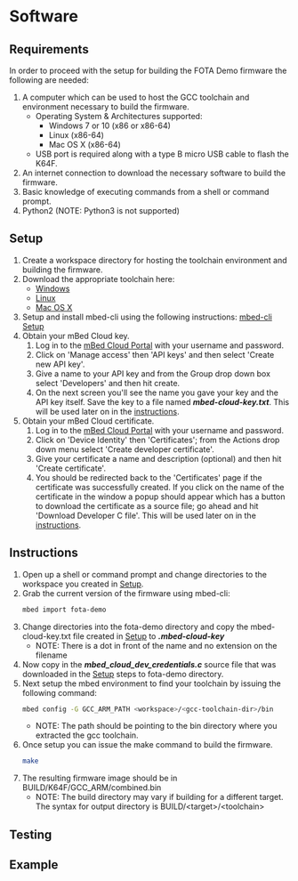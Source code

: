# Software

## Requirements

In order to proceed with the setup for building the FOTA Demo firmware the following are needed:

1. A computer which can be used to host the GCC toolchain and environment necessary to build the firmware.
    * Operating System & Architectures supported:
      * Windows 7 or 10 (x86 or x86-64)
      * Linux (x86-64)
      * Mac OS X (x86-64)
    * USB port is required along with a type B micro USB cable to flash the K64F.
1. An internet connection to download the necessary software to build the firmware.
1. Basic knowledge of executing commands from a shell or command prompt.
1. Python2 (NOTE: Python3 is not supported)

## Setup

1. <a id="setup-workspace"/>Create a workspace directory for hosting the toolchain environment and building the firmware.
1. <a id="setup-toolchain"/>Download the appropriate toolchain here:
    * [Windows](https://armkeil.blob.core.windows.net/developer/Files/downloads/gnu-rm/6-2017q2/gcc-am-none-eabi-6-2017-q2-update-win32-sha2.exe)
    * [Linux](https://armkeil.blob.core.windows.net/developer/Files/downloads/gnu-rm/6-2017q2/gcc-arm-none-eabi-6-2017-q2-update-linux.tar.bz2)
    * [Mac OS X](https://armkeil.blob.core.windows.net/developer/Files/downloads/gnu-rm/6-2017q2/gcc-arm-none-eabi-6-2017-q2-update-mac.tar.bz2)
1. <a id="setup-mbed-cli"/>Setup and install mbed-cli using the following instructions: [mbed-cli Setup](https://github.com/ARMmbed/mbed-cli#installing-mbed-cli)
1. <a id="setup-cloud-key"/>Obtain your mBed Cloud key.
    1. Log in to the [mBed Cloud Portal](https://portal.us-east-1.mbedcloud.com/login) with your username and password.
    1. Click on 'Manage access' then 'API keys' and then  select 'Create new API key'.
    1. Give a name to your API key and from the Group drop down box select 'Developers' and then hit create.
    1. On the next screen you'll see the name you gave your key and the API key itself. Save the key to a file named ***mbed-cloud-key.txt***. This will be used later on in the [instructions](#ins-cloud-key).
1. <a id="setup-cloud-cert"/>Obtain your mBed Cloud certificate.
    1. Log in to the [mBed Cloud Portal](https://portal.us-east-1.mbedcloud.com/login) with your username and password.
    1. Click on 'Device Identity' then 'Certificates'; from the Actions drop down menu select 'Create developer certificate'.
    1. Give your certificate a name and description (optional) and then hit 'Create certificate'.
    1. You should be redirected back to the 'Certificates' page if the certificate was successfully created. If you click on the name of the certificate in the window a popup should appear which has a button to download the certificate as a source file; go ahead and hit 'Download Developer C file'. This will be used later on in the [instructions](#ins-cloud-cert).

## Instructions

1. Open up a shell or command prompt and change directories to the workspace you created in [Setup](#setup-workspace).
1. Grab the current version of the firmware using mbed-cli:
    ``` bash
    mbed import fota-demo
    ```
1. <a id="ins-cloud-key"/>Change directories into the fota-demo directory and copy the mbed-cloud-key.txt file created in [Setup](#setup-cloud-key) to ***.mbed-cloud-key***
    * NOTE: There is a dot in front of the name and no extension on the filename
1. <a id="ins-cloud-cert"/>Now copy in the ***mbed_cloud_dev_credentials.c*** source file that was downloaded in the [Setup](#setup-cloud-cert) steps to fota-demo directory.
1. Next setup the mbed environment to find your toolchain by issuing the following command:
   ```bash
   mbed config -G GCC_ARM_PATH <workspace>/<gcc-toolchain-dir>/bin
   ```
   * NOTE: The path should be pointing to the bin directory where you extracted the gcc toolchain.
1. Once setup you can issue the make command to build the firmware.
   ```bash
   make
   ```
1. The resulting firmware image should be in BUILD/K64F/GCC_ARM/combined.bin
    * NOTE: The build directory may vary if building for a different target. The syntax for output directory is BUILD/\<target>/\<toolchain>

## Testing

## Example

